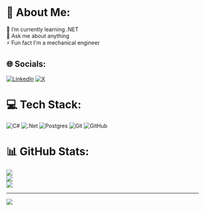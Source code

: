 # 💫 About Me:
🌱 I’m currently learning .NET<br>💬 Ask me about anything<br>⚡ Fun fact I'm a mechanical engineer


## 🌐 Socials:
[![LinkedIn](https://img.shields.io/badge/LinkedIn-%230077B5.svg?logo=linkedin&logoColor=white)](https://linkedin.com/in/mahirozkan) [![X](https://img.shields.io/badge/X-black.svg?logo=X&logoColor=white)](https://x.com/0xmahirozkan) 

# 💻 Tech Stack:
![C#](https://img.shields.io/badge/c%23-%23239120.svg?style=for-the-badge&logo=csharp&logoColor=white) ![.Net](https://img.shields.io/badge/.NET-5C2D91?style=for-the-badge&logo=.net&logoColor=white) ![Postgres](https://img.shields.io/badge/postgres-%23316192.svg?style=for-the-badge&logo=postgresql&logoColor=white) ![Git](https://img.shields.io/badge/git-%23F05033.svg?style=for-the-badge&logo=git&logoColor=white) ![GitHub](https://img.shields.io/badge/github-%23121011.svg?style=for-the-badge&logo=github&logoColor=white)
# 📊 GitHub Stats:
![](https://github-readme-stats.vercel.app/api?username=mahirozkan&theme=dark&hide_border=false&include_all_commits=true&count_private=false)<br/>
![](https://github-readme-streak-stats.herokuapp.com/?user=mahirozkan&theme=dark&hide_border=false)<br/>
![](https://github-readme-stats.vercel.app/api/top-langs/?username=mahirozkan&theme=dark&hide_border=false&include_all_commits=true&count_private=false&layout=compact)

---
[![](https://visitcount.itsvg.in/api?id=mahirozkan&icon=1&color=3)](https://visitcount.itsvg.in)

<!-- Proudly created with GPRM ( https://gprm.itsvg.in ) -->
